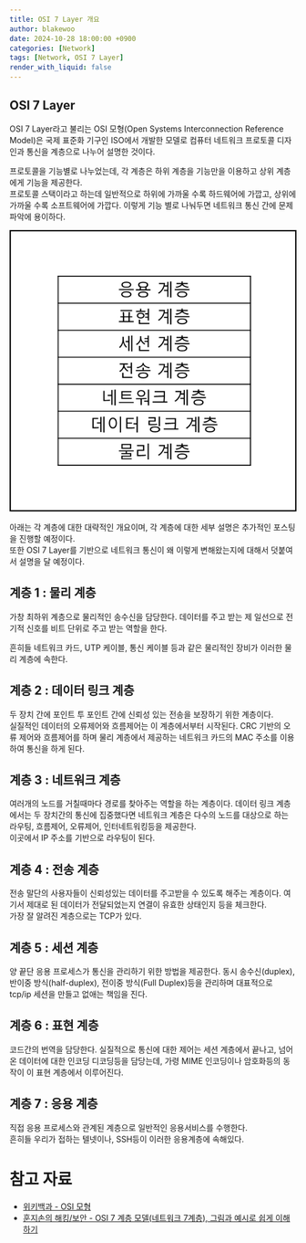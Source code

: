 ```yaml
---
title: OSI 7 Layer 개요
author: blakewoo
date: 2024-10-28 18:00:00 +0900
categories: [Network]
tags: [Network, OSI 7 Layer]
render_with_liquid: false
---
```


## OSI 7 Layer
OSI 7 Layer라고 불리는 OSI 모형(Open Systems Interconnection Reference Model)은 국제 표준화 기구인 ISO에서 개발한 모델로
컴퓨터 네트워크 프로토콜 디자인과 통신을 계층으로 나누어 설명한 것이다.

프로토콜을 기능별로 나누었는데, 각 계층은 하위 계층을 기능만을 이용하고 상위 계층에게 기능을 제공한다.    
프로토콜 스택이라고 하는데 일반적으로 하위에 가까울 수록 하드웨어에 가깝고, 상위에 가까울 수록 소프트웨어에 가깝다.
이렇게 기능 별로 나눠두면 네트워크 통신 간에 문제 파악에 용이하다.

![img.png](/assets/blog/cs/network/osi_7_layer_overview/img.png)

아래는 각 계층에 대한 대략적인 개요이며, 각 계층에 대한 세부 설명은 추가적인 포스팅을 진행할 예정이다.   
또한 OSI 7 Layer를 기반으로 네트워크 통신이 왜 이렇게 변해왔는지에 대해서 덧붙여서 설명을 달 예정이다.

## 계층 1 : 물리 계층
가창 최하위 계층으로 물리적인 송수신을 담당한다. 데이터를 주고 받는 제 일선으로 전기적 신호를
비트 단위로 주고 받는 역할을 한다.  

흔히들 네트워크 카드, UTP 케이블, 통신 케이블 등과 같은 물리적인 장비가 이러한 물리 계층에 속한다.

## 계층 2 : 데이터 링크 계층
두 장치 간에 포인트 투 포인트 간에 신뢰성 있는 전송을 보장하기 위한 계층이다.   
실질적인 데이터의 오류제어와 흐름제어는 이 계층에서부터 시작된다.
CRC 기반의 오류 제어와 흐름제어를 하며 물리 계층에서 제공하는 네트워크 카드의 MAC 주소를 이용하여 통신을 하게 된다.

## 계층 3 : 네트워크 계층
여러개의 노드를 거칠때마다 경로를 찾아주는 역할을 하는 계층이다. 데이터 링크 계층에서는 두 장치간의 통신에 집중했다면
네트워크 계층은 다수의 노드를 대상으로 하는 라우팅, 흐름제어, 오류제어, 인터네트워킹등을 제공한다.    
이곳에서 IP 주소를 기반으로 라우팅이 된다.

## 계층 4 : 전송 계층
전송 말단의 사용자들이 신뢰성있는 데이터를 주고받을 수 있도록 해주는 계층이다.
여기서 제대로 된 데이터가 전달되었는지 연결이 유효한 상태인지 등을 체크한다.   
가장 잘 알려진 계층으로는 TCP가 있다.

## 계층 5 : 세션 계층
양 끝단 응용 프로세스가 통신을 관리하기 위한 방법을 제공한다.
동시 송수신(duplex), 반이중 방식(half-duplex), 전이중 방식(Full Duplex)등을 관리하며
대표적으로 tcp/ip 세션을 만들고 없애는 책임을 진다.

## 계층 6 : 표현 계층
코드간의 번역을 담당한다. 실질적으로 통신에 대한 제어는 세션 계층에서 끝나고, 넘어온 데이터에 대한 인코딩 디코딩등을
담당는데, 가령 MIME 인코딩이나 암호화등의 동작이 이 표현 계층에서 이루어진다.

## 계층 7 : 응용 계층
직접 응용 프로세스와 관계된 계층으로 일반적인 응용서비스를 수행한다.  
흔히들 우리가 접하는 텔넷이나, SSH등이 이러한 응용계층에 속해있다.

# 참고 자료
- [위키백과 - OSI 모형](https://ko.wikipedia.org/wiki/OSI_%EB%AA%A8%ED%98%95)
- [훈지손의 해킹/보안 - OSI 7 계층 모델(네트워크 7계층), 그림과 예시로 쉽게 이해하기](https://m.blog.naver.com/hunjison_blog/222902261597)
